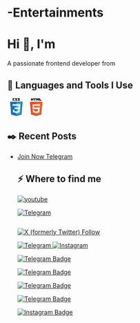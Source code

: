# -Entertainments

<h1>Hi 👋, I'm </h1>
<p>A passionate frontend developer from </p>
<h2>🚀 Languages and Tools I Use</h2>
<p><a target="_blank" href="https://raw.githubusercontent.com/devicons/devicon/master/icons/css3/css3-original-wordmark.svg" style="display: inline-block;"><img src="https://raw.githubusercontent.com/devicons/devicon/master/icons/css3/css3-original-wordmark.svg" alt="css3" width="42" height="42" /></a>
<a target="_blank" href="https://raw.githubusercontent.com/devicons/devicon/master/icons/html5/html5-original-wordmark.svg" style="display: inline-block;"><img src="https://raw.githubusercontent.com/devicons/devicon/master/icons/html5/html5-original-wordmark.svg" alt="html5" width="42" height="42" /></a></p>
<h2>✒️ Recent Posts</h2>
<ul>
<li><a target="_blank" href="https://t.me/+lWihqmrhI0QwNzU1">Join Now Telegram </a></li>
<h2>⚡️ Where to find me</h2>
<p><a target="_blank" href="https://www.youtube.com/https://www.youtube.com/@MD_FiX" style="display: inline-block;"><img src="https://img.shields.io/badge/youtube-logo?style=for-the-badge&logo=youtube&logoColor=white&color=%23cc0000" alt="youtube" /></a></p>


<p><a target="_blank" href="https://t.me/+OWwkOZoy0u45Yjll" style="display: inline-block;"><img src="https://github.com/user-attachments/assets/69080d2e-381c-414b-8400-1dc6b42bf03d" alt="Telegram" /</a></p>
 

![X (formerly Twitter) Follow](https://img.shields.io/twitter/follow/:user)


![Telegram](https://img.shields.io/badge/-telegram-red?color=white&logo=telegram&logoColor=black)
![Instagram](https://img.shields.io/badge/-Instagram-red?color=white&logo=instagram&logoColor=black)

![Telegram Badge](https://img.shields.io/badge/Telegram-26A5E4?logo=telegram&logoColor=fff&style=flat-square)

![Telegram Badge](https://img.shields.io/badge/Telegram-26A5E4?logo=telegram&logoColor=fff&style=plastic)

![Telegram Badge](https://img.shields.io/badge/Telegram-26A5E4?logo=telegram&logoColor=fff&style=flat-square)

![Telegram Badge](https://img.shields.io/badge/Telegram-26A5E4?logo=telegram&logoColor=fff&style=flat)


![Instagram Badge](https://img.shields.io/badge/Instagram-E4405F?logo=instagram&logoColor=fff&style=for-the-badge)
